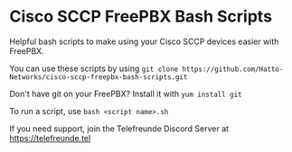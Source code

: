 # Cisco SCCP FreePBX Bash Scripts
Helpful bash scripts to make using your Cisco SCCP devices easier with FreePBX.

You can use these scripts by using
`git clone https://github.com/Hatto-Networks/cisco-sccp-freepbx-bash-scripts.git`

Don't have git on your FreePBX? Install it with `yum install git`

To run a script, use `bash <script name>.sh`

If you need support, join the Telefreunde Discord Server at https://telefreunde.tel
